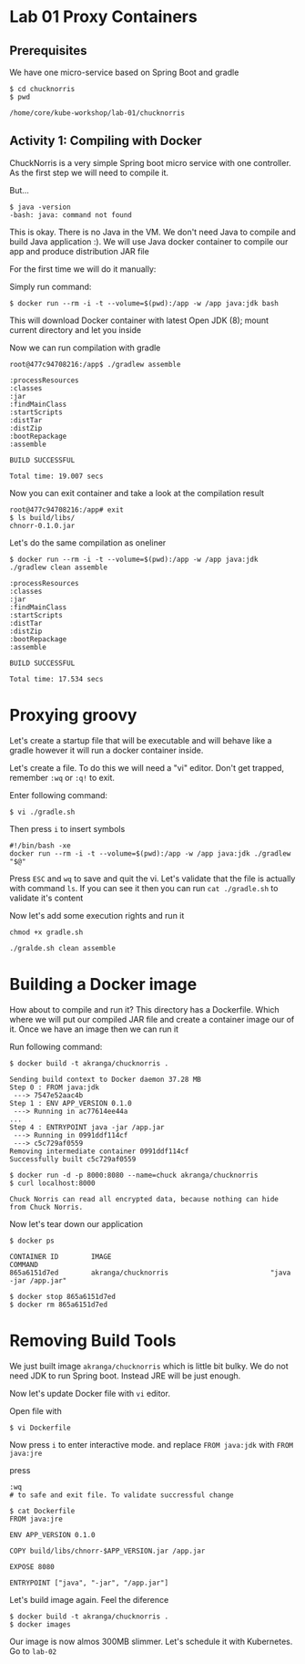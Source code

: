 # Lab 01 Proxy Containers

## Prerequisites

We have one micro-service based on Spring Boot and gradle
```
$ cd chucknorris
$ pwd

/home/core/kube-workshop/lab-01/chucknorris
```

## Activity 1: Compiling with Docker

ChuckNorris is a very simple Spring boot micro service with one controller. As the first step we will need to compile it.

But...
```
$ java -version
-bash: java: command not found
```

This is okay. There is no Java in the VM. We don't need Java to compile and build Java application :). We will use Java docker container to compile our app and produce distribution JAR file

For the first time we will do it manually:

Simply run command:
```
$ docker run --rm -i -t --volume=$(pwd):/app -w /app java:jdk bash
```

This will download Docker container with latest Open JDK (8); mount current directory and let you inside

Now we can run compilation with gradle
```
root@477c94708216:/app$ ./gradlew assemble

:processResources
:classes
:jar
:findMainClass
:startScripts
:distTar
:distZip
:bootRepackage
:assemble

BUILD SUCCESSFUL

Total time: 19.007 secs
```

Now you can exit container and take a look at the compilation result
```
root@477c94708216:/app# exit
$ ls build/libs/
chnorr-0.1.0.jar
```

Let's do the same compilation as oneliner
```
$ docker run --rm -i -t --volume=$(pwd):/app -w /app java:jdk ./gradlew clean assemble

:processResources
:classes
:jar
:findMainClass
:startScripts
:distTar
:distZip
:bootRepackage
:assemble

BUILD SUCCESSFUL

Total time: 17.534 secs
```

# Proxying groovy

Let's create a startup file that will be executable and will behave like a gradle however it will run a docker container inside.

Let's create a file. To do this we will need a "vi" editor. Don't get trapped, remember `:wq` or `:q!` to exit.

Enter following command:
```
$ vi ./gradle.sh
```
Then press `i` to insert symbols
```
#!/bin/bash -xe
docker run --rm -i -t --volume=$(pwd):/app -w /app java:jdk ./gradlew "$@"
```

Press `ESC` and `wq` to save and quit the vi. Let's validate that the file is actually with command `ls`. If you can see it then you can run `cat ./gradle.sh` to validate it's content

Now let's add some execution rights and run it 
```
chmod +x gradle.sh

./gralde.sh clean assemble 
```


# Building a Docker image

How about to compile and run it? This directory has a Dockerfile. Which where we will put our compiled JAR file and create a container image our of it. Once we have an image then we can run it

Run following command:
```
$ docker build -t akranga/chucknorris .

Sending build context to Docker daemon 37.28 MB
Step 0 : FROM java:jdk
 ---> 7547e52aac4b
Step 1 : ENV APP_VERSION 0.1.0
 ---> Running in ac77614ee44a
...
Step 4 : ENTRYPOINT java -jar /app.jar
 ---> Running in 0991ddf114cf
 ---> c5c729af0559
Removing intermediate container 0991ddf114cf
Successfully built c5c729af0559

$ docker run -d -p 8000:8080 --name=chuck akranga/chucknorris
$ curl localhost:8000

Chuck Norris can read all encrypted data, because nothing can hide from Chuck Norris.
```

Now let's tear down our application
```
$ docker ps

CONTAINER ID        IMAGE                                       COMMAND             
865a6151d7ed        akranga/chucknorris                         "java -jar /app.jar"

$ docker stop 865a6151d7ed
$ docker rm 865a6151d7ed
```

# Removing Build Tools

We just built image `akranga/chucknorris` which is little bit bulky. We do not need JDK to run Spring boot. Instead JRE will be just enough.

Now let's update Docker file with `vi` editor.

Open file with 

```
$ vi Dockerfile
```

Now press `i` to enter interactive mode. and replace `FROM java:jdk` with `FROM java:jre`

press 
```
:wq
# to safe and exit file. To validate succressful change 

$ cat Dockerfile
FROM java:jre

ENV APP_VERSION 0.1.0

COPY build/libs/chnorr-$APP_VERSION.jar /app.jar

EXPOSE 8080

ENTRYPOINT ["java", "-jar", "/app.jar"]
```

Let's build image again. Feel the diference
```
$ docker build -t akranga/chucknorris .
$ docker images

```

Our image is now almos 300MB slimmer. Let's schedule it with Kubernetes. Go to `lab-02`